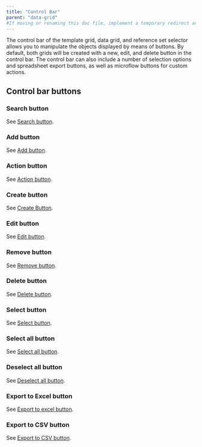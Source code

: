```yaml
---
title: "Control Bar"
parent: "data-grid"
#If moving or renaming this doc file, implement a temporary redirect and let the respective team know they should update the URL in the product. See Mapping to Products for more details.
---
```



The control bar of the template grid, data grid, and reference set selector allows you to manipulate the objects displayed by means of buttons. By default, both grids will be created with a new, edit, and delete button in the control bar. The control bar can also include a number of selection options and spreadsheet export buttons, as well as microflow buttons for custom actions. 

## Control bar buttons

### Search button

See [Search button](search-button).

### Add button

See [Add button](add-button).

### Action button

See [Action button](grid-action-button).

### Create button

See [Create Button](grid-new-button).

### Edit button

See [Edit button](edit-button).

### Remove button

See [Remove button](remove-button).

### Delete button

See [Delete button](delete-button).

### Select button

See [Select button](select-button).

### Select all button

See [Select all button](select-all-button).

### Deselect all button

See [Deselect all button](deselect-all-button).

### Export to Excel button

See [Export to excel button](export-to-excel-button).

### Export to CSV button

See [Export to CSV button](export-to-csv-button).
